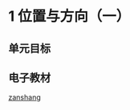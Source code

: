 # 1 位置与方向（一）

## 单元目标



## 电子教材

<Ebook grade="xxsx3b" :pages="2" :paged="10" ></Ebook>

[zanshang](../res/zanshang.md ':include')